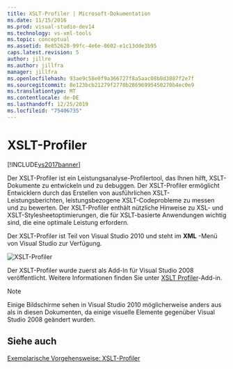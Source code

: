 ```yaml
---
title: XSLT-Profiler | Microsoft-Dokumentation
ms.date: 11/15/2016
ms.prod: visual-studio-dev14
ms.technology: vs-xml-tools
ms.topic: conceptual
ms.assetid: 8e852628-99fc-4e6e-8602-e1c13dde3b95
caps.latest.revision: 5
author: jillre
ms.author: jillfra
manager: jillfra
ms.openlocfilehash: 93ae9c58e0f9a366727f8a5aac08b8d3887f2e7f
ms.sourcegitcommit: 8e123bcb21279f2770b28696995450270b4ec0e9
ms.translationtype: MT
ms.contentlocale: de-DE
ms.lasthandoff: 12/25/2019
ms.locfileid: "75406735"
---
```

# <a name="xslt-profiler"></a>XSLT-Profiler
[!INCLUDE[vs2017banner](../includes/vs2017banner.md)]

Der XSLT-Profiler ist ein Leistungsanalyse-Profilertool, das Ihnen hilft, XSLT-Dokumente zu entwickeln und zu debuggen. Der XSLT-Profiler ermöglicht Entwicklern durch das Erstellen von ausführlichen XSLT-Leistungsberichten, leistungsbezogene XSLT-Codeprobleme zu messen und zu bewerten. Der XSLT-Profiler enthält nützliche Hinweise zu XSL- und XSLT-Stylesheetoptimierungen, die für XSLT-basierte Anwendungen wichtig sind, die eine optimale Leistung erfordern.

 Der XSLT-Profiler ist Teil von Visual Studio 2010 und steht im **XML** -Menü von Visual Studio zur Verfügung.

 ![XSLT-Profiler](../xml-tools/media/xsltprofilermenu.gif "XSLTProfilerMenu")

 Der XSLT-Profiler wurde zuerst als Add-In für Visual Studio 2008 veröffentlicht. Weitere Informationen finden Sie unter [XSLT Profiler](https://marketplace.visualstudio.com/items?itemName=SinanUssakli-MSFT.XSLTProfilerAddin)-Add-in.

> [!NOTE]
> Einige Bildschirme sehen in Visual Studio 2010 möglicherweise anders aus als in diesen Dokumenten, da einige visuelle Elemente gegenüber Visual Studio 2008 geändert wurden.

## <a name="see-also"></a>Siehe auch
 [Exemplarische Vorgehensweise: XSLT-Profiler](../xml-tools/walkthrough-xslt-profiler.md)
